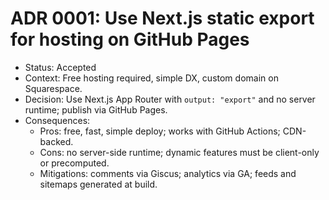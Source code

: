 # ADR 0001: Use Next.js static export for hosting on GitHub Pages

- Status: Accepted
- Context: Free hosting required, simple DX, custom domain on Squarespace.
- Decision: Use Next.js App Router with `output: "export"` and no server runtime; publish via GitHub Pages.
- Consequences:
  - Pros: free, fast, simple deploy; works with GitHub Actions; CDN-backed.
  - Cons: no server-side runtime; dynamic features must be client-only or precomputed.
  - Mitigations: comments via Giscus; analytics via GA; feeds and sitemaps generated at build.
